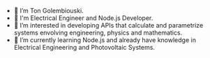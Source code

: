 - 👋 I’m Ton Golembiouski. 
- 💞️ I'm Electrical Engineer and Node.js Developer.
- 👀 I’m interested in developing APIs that calculate and parametrize systems envolving engineering, physics and mathematics.
- 🌱 I’m currently learning Node.js and already have knowledge in Electrical Engineering and Photovoltaic Systems.
